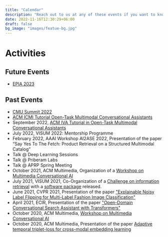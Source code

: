 ```yaml
---
title: "Calendar"
description: "Reach out to us at any of these events if you want to know more about our project."
date: 2022-11-16T12:30:29+06:00
draft: false
bg_image: "images/featue-bg.jpg"
---
```



# Activities

## Future Events
- [EPIA 2023](https://epia2023.inesctec.pt/)

## Past Events

- [CMU Summit 2022](https://summit2022.cmuportugal.org/)
- [ACM ICMI Tutorial Open-Task Multimodal Conversational Assistants](https://icmi.acm.org/2022/tutorials/)
- September 2022, [ACM IVA Tutorial in Open-Task Multimodal Conversational Assistants](https://ivaconference2022.ualg.pt/program/workshops/)
- July 2022, VISUM 2022: Mentorship Programme 
- February 2022, AAAI Workshop AI2ASE 2022, Presentation of the paper “Say Yes To The Fetch: Product Retrieval on a Structured Multimodal Catalog”
- Talk @ Deep Learning Sessions
- Talk @ Priberam Labs 
- Talk @ APRP Spring Meeting
- October 2021, ACM Multimedia, Organization of a [Workshop on Multimedia Conversational AI](https://sites.google.com/view/multimodal-conversational-ai/home?authuser=0)
- July 2021, VISUM 2021, Co-Organization of a [Challenge on information retrieval](https://ifetch-chatbot.github.io/blog/blog-post-20210401/) with a [software package](https://ifetch-chatbot.github.io/software/) released.
- June 2021, CVPR 2021, Presentation of the paper ["Explainable Noisy Label Flipping for Multi-Label Fashion Image Classification"](https://ifetch-chatbot.github.io/blog/blog-post-20210518/)
- April 2021, ECIR, Presentation of the paper ["Open-Domain Conversational Search Assistant with Transformers"](https://ifetch-chatbot.github.io/blog/blog-post-20210427/)
- October 2020, ACM Multimedia, [Workshop on Multimedia Conversational AI](https://sites.google.com/view/multimodal-conversational-ai/home?authuser=0)
- October 2020, ACM Multimedia, Presentation of the paper [Adaptive temporal triplet-loss for cross-modal embedding learning](https://dl.acm.org/doi/10.1145/3394171.3413540)
